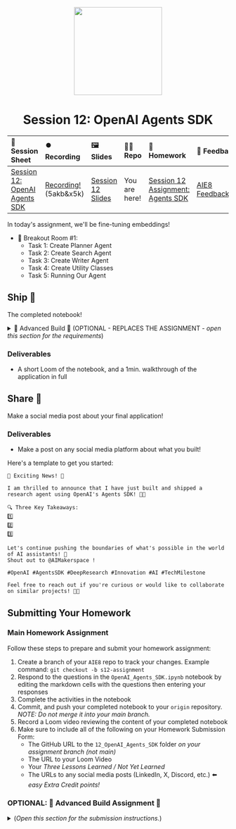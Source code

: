 
<p align = "center" draggable=”false” ><img src="https://github.com/AI-Maker-Space/LLM-Dev-101/assets/37101144/d1343317-fa2f-41e1-8af1-1dbb18399719" 
     width="200px"
     height="auto"/>
</p>

## <h1 align="center" id="heading">Session 12: OpenAI Agents SDK</h1>

| 📰 Session Sheet | ⏺️ Recording     | 🖼️ Slides        | 👨‍💻 Repo         | 📝 Homework      | 📁 Feedback       |
|:-----------------|:-----------------|:-----------------|:-----------------|:-----------------|:-----------------|
| [Session 12: OpenAI Agents SDK](https://www.notion.so/Session-12-OpenAI-Agents-SDK-26acd547af3d8045899cd5ca3bfd80d4) |[Recording!](https://us02web.zoom.us/rec/share/6ACkCnX23miV3utzM4OYUTQ5Cr5BkFt1X8OIxSe4IYKu8ek4HMqtmFXEn9n20VnZ.UWUAcSZtBt2GU6S-) (5akb&x5k) | [Session 12 Slides](https://www.canva.com/design/DAG1_Z56ngY/fMiCFC6s3UVHY8T0mF2ZoQ/edit?utm_content=DAG1_Z56ngY&utm_campaign=designshare&utm_medium=link2&utm_source=sharebutton) | You are here! | [Session 12 Assignment: Agents SDK](https://forms.gle/8V7mHzPUnxxYN9c17) | [AIE8 Feedback10/16](https://forms.gle/4u2M2ikLFdm3sAKB8)

In today's assignment, we'll be fine-tuning embeddings!

- 🤝 Breakout Room #1:
     - Task 1: Create Planner Agent
     - Task 2: Create Search Agent
     - Task 3: Create Writer Agent
     - Task 4: Create Utility Classes
     - Task 5: Running Our Agent


## Ship 🚢

The completed notebook!

<details>
<summary>🚧 Advanced Build 🚧 (OPTIONAL - REPLACES THE ASSIGNMENT - <i>open this section for the requirements</i>)</summary>

Create an Agent that can help make PRDs (Product Requirement Documents) that you can use in Cursor as "project rules" (`.cursor/rules/new-prd.mdc`) for the development of your Demo Day Project.

Have fun!
</details>

### Deliverables

- A short Loom of the notebook, and a 1min. walkthrough of the application in full

## Share 🚀

Make a social media post about your final application!

### Deliverables

- Make a post on any social media platform about what you built!

Here's a template to get you started:

```
🚀 Exciting News! 🚀

I am thrilled to announce that I have just built and shipped a research agent using OpenAI's Agents SDK! 🎉🤖

🔍 Three Key Takeaways:
1️⃣ 
2️⃣ 
3️⃣ 

Let's continue pushing the boundaries of what's possible in the world of AI assistants! 🚀
Shout out to @AIMakerspace !

#OpenAI #AgentsSDK #DeepResearch #Innovation #AI #TechMilestone

Feel free to reach out if you're curious or would like to collaborate on similar projects! 🤝🔥
```

## Submitting Your Homework

### Main Homework Assignment

Follow these steps to prepare and submit your homework assignment:
1. Create a branch of your `AIE8` repo to track your changes. Example command: `git checkout -b s12-assignment`
2. Respond to the questions in the `OpenAI_Agents_SDK.ipynb` notebook by editing the markdown cells with the questions then entering your responses
3. Complete the activities in the notebook
4. Commit, and push your completed notebook to your `origin` repository. _NOTE: Do not merge it into your main branch._
5. Record a Loom video reviewing the content of your completed notebook
6. Make sure to include all of the following on your Homework Submission Form:
    + The GitHub URL to the `12_OpenAI_Agents_SDK` folder _on your assignment branch (not main)_
    + The URL to your Loom Video
    + Your _Three Lessons Learned / Not Yet Learned_
    + The URLs to any social media posts (LinkedIn, X, Discord, etc.) ⬅️ _easy Extra Credit points!_


### OPTIONAL: 🚧 Advanced Build Assignment 🚧
<details>
  <summary>(<i>Open this section for the submission instructions.</i>)</summary>

Follow these steps to prepare and submit your homework assignment:
1. Create a branch of your `AIE8` repo to track your changes. Example command: `git checkout -b s12-assignment`
2. Create a notebook that implements the requirements outlined above for creating a PRD helper agent.
3. Commit, and push your completed notebook to your `origin` repository. _NOTE: Do not merge it into your main branch._
4. Record a Loom video reviewing the content of your completed notebook.
5. Make sure to include all of the following on your Homework Submission Form:
    + The GitHub URL to the notebook you created for the Advanced Build Assignment _on your assignment branch_
    + The URL to your Loom Video
    + Your _Three Lessons Learned / Not Yet Learned_
    + The URLs to any social media posts (LinkedIn, X, Discord, etc.) ⬅️ _easy Extra Credit points!_

</details>
